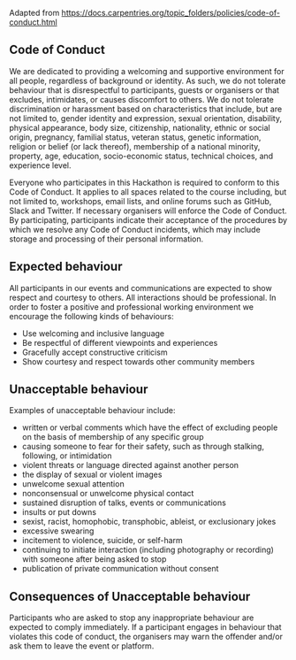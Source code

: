 Adapted from https://docs.carpentries.org/topic_folders/policies/code-of-conduct.html


## Code of Conduct

We are dedicated to providing a welcoming and supportive environment for all people, regardless of background or identity. As such, we do not tolerate behaviour that is disrespectful to participants, guests or organisers or that excludes, intimidates, or causes discomfort to others. We do not tolerate discrimination or harassment based on characteristics that include, but are not limited to, gender identity and expression, sexual orientation, disability, physical appearance, body size, citizenship, nationality, ethnic or social origin, pregnancy, familial status, veteran status, genetic information, religion or belief (or lack thereof), membership of a national minority, property, age, education, socio-economic status, technical choices, and experience level.

Everyone who participates in this Hackathon is required to conform to this Code of Conduct. It applies to all spaces related to the course including, but not limited to, workshops, email lists, and online forums such as GitHub, Slack and Twitter. If necessary organisers will enforce the Code of Conduct. By participating, participants indicate their acceptance of the procedures by which we resolve any Code of Conduct incidents, which may include storage and processing of their personal information.

## Expected behaviour

All participants in our events and communications are expected to show respect and courtesy to others. All interactions should be professional. In order to foster a positive and professional working environment we encourage the following kinds of behaviours:

- Use welcoming and inclusive language
- Be respectful of different viewpoints and experiences
- Gracefully accept constructive criticism
- Show courtesy and respect towards other community members

## Unacceptable behaviour

Examples of unacceptable behaviour include:

- written or verbal comments which have the effect of excluding people on the basis of membership of any specific group
- causing someone to fear for their safety, such as through stalking, following, or intimidation
- violent threats or language directed against another person
- the display of sexual or violent images
- unwelcome sexual attention
- nonconsensual or unwelcome physical contact
- sustained disruption of talks, events or communications
- insults or put downs
- sexist, racist, homophobic, transphobic, ableist, or exclusionary jokes
- excessive swearing
- incitement to violence, suicide, or self-harm
- continuing to initiate interaction (including photography or recording) with someone after being asked to stop
- publication of private communication without consent

## Consequences of Unacceptable behaviour

Participants who are asked to stop any inappropriate behaviour are expected to comply immediately. If a participant engages in behaviour that violates this code of conduct, the organisers may warn the offender and/or ask them to leave the event or platform.

